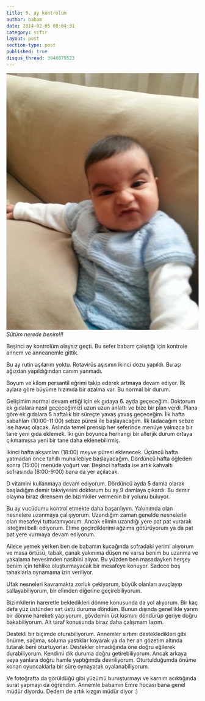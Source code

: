 ```yaml
---
title: 5. ay kontrolüm
author: babam
date: 2014-02-05 00:04:31
category: sıfır
layout: post
section-type: post
published: true
disqus_thread: 3946879523
---
```


![Sütüm nerede benim!!!*](/img/posts/sutum_nerede.jpg)
*Sütüm nerede benim!!!*

Beşinci ay kontrolüm olaysız geçti. Bu sefer babam çalıştığı için kontrole annem ve anneanemle gittik.

Bu ay rutin aşılarım yoktu. Rotavirüs aşısının ikinci dozu yapıldı. Bu aşı ağızdan yapıldığından canım yanmadı.

Boyum ve kilom persantil eğrimi takip ederek artmaya devam ediyor. İlk aylara göre büyüme hızımda bir azalma var. Bu normal bir durum.

Gelişimim normal devam ettiği için ek gıdaya 6. ayda geçeceğim. Doktorum ek gıdalara nasıl geçeceğimizi uzun uzun anlattı ve bize bir plan verdi. Plana göre ek gıdalara 5 haftalık bir süreçte yavaş yavaş geçeceğim. İlk hafta sabahları (10:00-11:00) sebze püresi ile başlayacağım. İlk tadacağım sebze ise havuç olacak. Aslında temel prensip her seferinde menüye yalnızca bir tane yeni gıda eklemek. İki gün boyunca herhangi bir allerjik durum ortaya çıkmamışsa yeni bir tane daha eklenebilirmiş.

İkinci hafta akşamları (18:00) meyve püresi eklenecek. Üçüncü hafta yatmadan önce tahıllı muhallebiye başlayacağım. Dördüncü hafta öğleden sonra (15:00) menüde yoğurt var. Beşinci haftada ise artık kahvaltı sofrasında (8:00-9:00) bana da yer açılacak.

D vitamini kullanmaya devam ediyorum. Dördüncü ayda 5 damla olarak başladığım demir takviyesini doktorum bu ay 9 damlaya çıkardı. Bu demir olayına biraz dirensem de bizimkiler vermenin bir yolunu buluyor.

Bu ay vucüdumu kontrol etmekte daha başarılıyım. Yakınımda olan nesnelere uzanmaya çalışıyorum. Uzandığım zaman genelde nesnelerle olan mesafeyi tutturamıyorum. Ancak elimin uzandığı yere pat pat vurarak isteğimi belli ediyorum. Elime geçirdiklerimi ağzıma götürüyorum ya da pat pat yere vurmaya devam ediyorum.

Ailece yemek yerken ben de babamın kucağında sofradaki yerimi alıyorum ve masa örtüsü, tabak, çanak yakınıma düşen ne varsa benim bu uzanma ve yakalama hevesimden nasibini alıyor. Bu yüzden ben masadayken herşey benim için tehlike oluşturmayacak bir mesafeye konuyor. Sadece boş tabaklarla oynamama izin veriliyor.

Ufak nesneleri kavramakta zorluk çekiyorum, büyük olanları avuçlayıp sallayabiliyorum, bir elimden diğerine geçirebiliyorum.

Bizimkilerin hareretle bekledikleri dönme konusunda da yol alıyorum. Bir kaç defa yüz üstünden sırt üstü duruma döndüm. Bunun dışında genellikle yarım bir dönme hareketi yapıyorum, gövdemin üst kısmını döndürüp geriye doğru bakabiliyorum. Alt taraf konusunda biraz daha çalışmam lazım.

Destekli bir biçimde oturabiliyorum. Annemler sırtımı destekledikleri gibi önüme, sağıma, soluma yastıklar koyarak ya da her an gözetim altında tutarak beni oturtuyorlar. Destekler olmadığında öne doğru eğilerek durabiliyorum. Kendimi dik duruma doğru getirebiliyorum. Ancak arkaya veya yanlara doğru hamle yaptığımda devriliyorum. Oturtulduğumda önüme konan oyuncaklarla bir süre oynayarak oyalanabiliyorum.

Ve fotoğrafta da görüldüğü gibi yüzümü buruşturmayı ve karnım acıktığında surat yapmayı da öğrendim. Annemle babamın Emre hocası bana genel müdür diyordu. Dedem de artık kızgın müdür diyor :)
